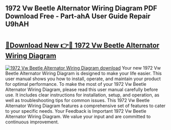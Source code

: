 ## 1972 Vw Beetle Alternator Wiring Diagram PDF Download Free - Part-ahA User Guide Repair U9hAH

# <h2><a href="http://dfhv52.blite.top/?on=1972+Vw+Beetle+Alternator+Wiring+Diagram">🔗Download New 👉🔴 1972 Vw Beetle Alternator Wiring Diagram</a></h2>

[![1972 Vw Beetle Alternator Wiring Diagram download](https://i.imgur.com/lujVjoI.png)](http://dfhv52.blite.top/?on=1972+Vw+Beetle+Alternator+Wiring+Diagram)
Your new 1972 Vw Beetle Alternator Wiring Diagram is designed to make your life easier. This user manual shows you how to install, operate, and maintain your product for optimal performance. To make the most of your 1972 Vw Beetle Alternator Wiring Diagram, please read this user manual carefully before use. It includes clear instructions for installation, setup, and operation, as well as troubleshooting tips for common issues. This 1972 Vw Beetle Alternator Wiring Diagram features a comprehensive set of features to cater to your specific needs. Your Feedback is Important 1972 Vw Beetle Alternator Wiring Diagram. We value your input and are committed to continuous improvement.

